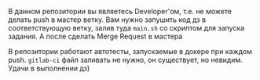 В данном репозитории вы являетесь Developer'ом, т.е. не можете делать push в мастер ветку. Вам нужно запушить код дз в соответствующую ветку, залив туда `main.sh` со скриптом для запуска задания. А после сделать Merge Request в мастера

В репозитории работают автотесты, запускаемые в докере при каждом push. `gitlab-ci` файл заливать не нужно, он существует, но невидим. Удачи в выполнении дз)